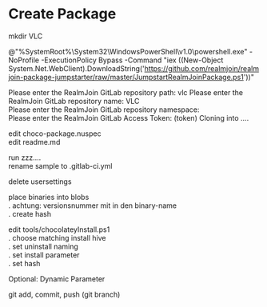 # Create Package
  
mkdir VLC  
   
@"%SystemRoot%\System32\WindowsPowerShell\v1.0\powershell.exe" -NoProfile -ExecutionPolicy Bypass -Command "iex ((New-Object System.Net.WebClient).DownloadString('https://github.com/realmjoin/realmjoin-package-jumpstarter/raw/master/JumpstartRealmJoinPackage.ps1'))"
   
Please enter the RealmJoin GitLab repository path: vlc
Please enter the RealmJoin GitLab repository name: VLC    
Please enter the RealmJoin GitLab repository namespace:     
Please enter the RealmJoin GitLab Access Token: (token)
Cloning into ....    
    
edit choco-package.nuspec    
edit readme.md    
    
run zzz....     
rename sample to .gitlab-ci.yml     
     
delete usersettings    
     
place binaries into blobs    
. achtung: versionsnummer mit in den binary-name     
. create hash    
     
edit tools/chocolateyInstall.ps1    
. choose matching install hive    
. set uninstall naming    
. set install parameter    
. set hash    
    
Optional: Dynamic Parameter    
     
git add, commit, push (git branch)     
  
  

